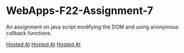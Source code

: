 # WebApps-F22-Assignment-7

An assignment on java script modifying the DOM and using anonymous callback functions.

[Hosted At](https://44-563-web-apps-f22.github.io/44563-webapps-assignment-7-ShrinidhiYadavally/treasure.html)
[Hosted At](https://44-563-web-apps-f22.github.io/44563-webapps-assignment-7-ShrinidhiYadavally/reaction.html)
[Hosted At](https://44-563-web-apps-f22.github.io/44563-webapps-assignment-7-ShrinidhiYadavally/cycler.html)
